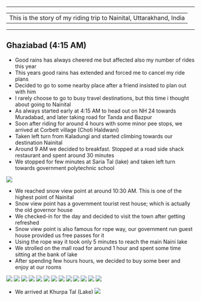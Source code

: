 
---

| |
| :--- |
| This is the story of my riding trip to Nainital, Uttarakhand, India|

---

##  Ghaziabad (4:15 AM)
* Good rains has always cheered me but affected also my number of rides this year
* This years good rains has extended and forced me to cancel my ride plans
* Decided to go to some nearby place after a friend insisted to plan out with him
* I rarely choose to go to busy travel destinations, but this time i thought about going to Nainital
* As always started early at 4:15 AM to head out on NH 24 towards Muradabad, and later taking road for Tanda and Bazpur 
* Soon after riding for around 4 hours with some minor pee stops, we arrived at Corbett village (Choti Haldwani)
* Taken left turn from Kaladungi and started climbing towards our destination Nainital
* Around 9 AM we decided to breakfast. Stopped at a road side shack restaurant and spent around 30 minutes
* We stopped for few minutes at Saria Tal (lake) and taken left turn towards government polytechnic school

![](https://github.com/inbravo/travel/raw/master/september-2018-1/images/IMG_20180915_084107.jpg)

* We reached snow view point at around 10:30 AM. This is one of the highest point of Nainital
* Snow view point has a government tourist rest house; which is actually the old governor house
* We checked-in for the day and decided to visit the town after getting refreshed
* Snow view point is also famous for rope way, our government run guest house provided us free passes for it
* Using the rope way it took only 5 minutes to reach the main Naini lake
* We strolled on  the mall road for around 1 hour and spent some time sitting at the bank of lake
* After spending few hours hours, we decided to buy some beer and enjoy at our rooms

![](https://github.com/inbravo/travel/raw/master/september-2018-1/images/IMG_20180916_082859.jpg)
![](https://github.com/inbravo/travel/raw/master/september-2018-1/images/IMG_20180915_104005.jpg)
![](https://github.com/inbravo/travel/raw/master/september-2018-1/images/IMG-20180916-WA0009.jpg)
![](https://github.com/inbravo/travel/raw/master/september-2018-1/images/IMG_20180915_101512.jpg)
![](https://github.com/inbravo/travel/raw/master/september-2018-1/images/IMG_20180915_101758.jpg)
![](https://github.com/inbravo/travel/raw/master/september-2018-1/images/IMG_20180915_101854.jpg)
![](https://github.com/inbravo/travel/raw/master/september-2018-1/images/IMG-20180916-WA0021.jpg)
![](https://github.com/inbravo/travel/raw/master/september-2018-1/images/IMG-20180916-WA0035.jpg)
![](https://github.com/inbravo/travel/raw/master/september-2018-1/images/IMG_20180915_134200.jpg)
![](https://github.com/inbravo/travel/raw/master/september-2018-1/images/IMG_20180915_135401.jpg)
![](https://github.com/inbravo/travel/raw/master/september-2018-1/images/IMG_20180915_143701.jpg)
![](https://github.com/inbravo/travel/raw/master/september-2018-1/images/IMG_20180916_083010_BURST2.jpg)
![](https://github.com/inbravo/travel/raw/master/september-2018-1/images/IMG_20180916_091903.jpg)

* We arrived at Khurpa Tal (Lake)
![](https://github.com/inbravo/travel/raw/master/september-2018-1/images/IMG_20180916_093413.jpg)